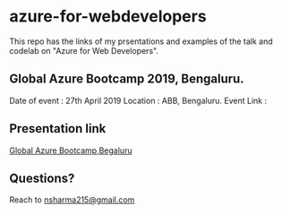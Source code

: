 # azure-for-webdevelopers

This repo has the links of my prsentations and examples of the talk and codelab on "Azure for Web Developers".

## Global Azure Bootcamp 2019, Bengaluru.

Date of event : 27th April 2019
Location : ABB, Bengaluru.
Event Link :

## Presentation link

[Global Azure Bootcamp,Begaluru](https://docs.google.com/presentation/d/1BptiY1O4whqXrahiPOteKSWo36Np1tCcj612Mf2bQHk/edit?usp=sharing)

## Questions?

Reach to nsharma215@gmail.com

